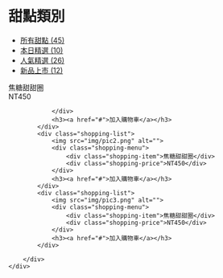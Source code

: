 <div class="wrap">
        <div class="menu">
            <h1>甜點類別</h1>
            <ul>
                <li><a href="#">所有甜點   (45)</a></li>
                <li><a href="#">本日精選   (10)</a></li>
                <li><a href="#">人氣精選   (26)</a></li>
                <li><a href="#">新品上市   (12)</a></li>
            </ul>
        </div>
        <div class="shopping">
            <div class="shopping-list">
                <img src="img/pic1.png" alt="">
                <div class="shopping-menu">
                    <div class="shopping-item">焦糖甜甜圈</div>
                    <div class="shopping-price">NT450</div>
           
                </div>
                <h3><a href="#">加入購物車</a></h3>
            </div>
            <div class="shopping-list">
                <img src="img/pic2.png" alt="">
                <div class="shopping-menu">
                    <div class="shopping-item">焦糖甜甜圈</div>
                    <div class="shopping-price">NT450</div>
                </div>
                <h3><a href="#">加入購物車</a></h3>
            </div>
            <div class="shopping-list">
                <img src="img/pic3.png" alt="">
                <div class="shopping-menu">
                    <div class="shopping-item">焦糖甜甜圈</div>
                    <div class="shopping-price">NT450</div>
                </div>
                <h3><a href="#">加入購物車</a></h3>
            </div>

        </div>
    </div>
